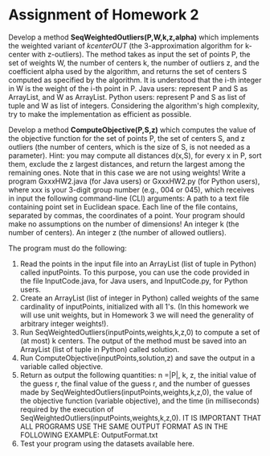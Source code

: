 # Assignment of Homework 2

Develop a method **SeqWeightedOutliers(P,W,k,z,alpha)** which implements the weighted variant of *kcenterOUT* (the 3-approximation algorithm for k-center with z-outliers).
The method takes as input the set of points P, the set of weights W, the number of centers k, the number of outliers z, and the coefficient alpha used by the algorithm,
and returns the set of centers S computed as specified by the algorithm.
It is understood that the i-th integer in W is the weight of the i-th point in P.
Java users: represent P and S as ArrayList<Vector>, and W as  ArrayList<Long>. Python users: represent P and S as list of tuple and W as list of integers.
Considering the algorithm's high complexity, try to make the implementation as efficient as possible. 

Develop a method **ComputeObjective(P,S,z)** which computes the value of the objective function for the set of points P, the set of centers S, and z outliers (the number of centers, which is the size of S, is not needed as a parameter).
Hint: you may compute all distances d(x,S), for every x in P, sort them, exclude the z largest distances, and return the largest among the remaining ones. Note that in this case we are not using weights!
Write a program GxxxHW2.java (for Java users) or GxxxHW2.py (for Python users), where xxx is your 3-digit group number (e.g., 004 or 045), which receives in input the following command-line (CLI) arguments: 
A path to a text file containing point set in Euclidean space. Each line of the file contains, separated by commas, the coordinates of a point. Your program should make no assumptions on the number of dimensions!
An integer k (the number of centers).
An integer z (the number of allowed outliers).

The program must do the following:
1. Read the points in the input file into an ArrayList<Vector> (list of tuple in Python) called inputPoints. To this purpose, you can use the code provided in the file InputCode.java, for Java users, and InputCode.py, for Python users.
2. Create an ArrayList<Long> (list of integer in Python) called weights of the same cardinality of inputPoints, initialized with all 1's. (In this homework we will use unit weights, but in Homework 3 we will need the generality of arbitrary integer weights!).
3. Run SeqWeightedOutliers(inputPoints,weights,k,z,0) to compute a set of (at most) k centers. The output of the method must be saved into an ArrayList<Vector> (list of tuple in Python) called solution.
4. Run ComputeObjective(inputPoints,solution,z) and save the output in a variable called objective.
5. Return as output the following quantities: n =|P|, k, z, the initial value of the guess r, the final value of the guess r, and the number of guesses made by SeqWeightedOutliers(inputPoints,weights,k,z,0), the value of the objective function (variable objective), and the time (in milliseconds) required by the execution of SeqWeightedOutliers(inputPoints,weights,k,z,0).
   IT IS IMPORTANT THAT ALL PROGRAMS USE THE SAME OUTPUT FORMAT AS IN THE FOLLOWING EXAMPLE: OutputFormat.txt
8. Test your program using the datasets available here.
